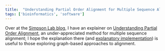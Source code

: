 ```yaml
---
title:  "Understanding Partial Order Alignment for Multiple Sequence Alignment"
tags: ['bioinformatics', 'software']
---
```


Over at the [Simpson Lab blog](http://simpsonlab.github.io/blog/), I have an explainer 
on [Understanding Partial Order Alignment](http://simpsonlab.github.io/2015/05/01/understanding-poa/),
an under-appreciated method for multiple sequence alignment; I hope the explanation there
(and [explanatory implementation](https://github.com/ljdursi/poapy)) is useful to those
exploring graph-based approaches to alignment.

